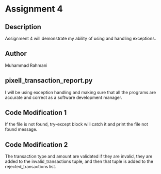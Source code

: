 # Assignment 4

## Description

Assignment 4 will demonstrate my ability of using and handling exceptions.

## Author

Muhammad Rahmani

## pixell_transaction_report.py

I will be using exception handling and making sure that all the programs
are accurate and correct as a software development manager.

## Code Modification 1

If the file is not found, try-except block will catch it and print
the file not found message.

## Code Modification 2

The transaction type and amount are validated if they are invalid, they are
added to the invalid_transactions tuple, and then that tuple is added to
the rejected_transactions list.
